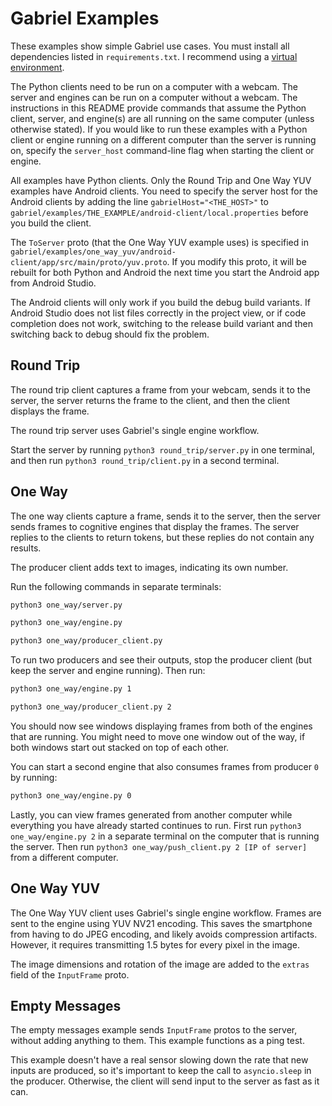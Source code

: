 # Gabriel Examples

These examples show simple Gabriel use cases. You must install all dependencies
listed in `requirements.txt`. I recommend using a
[virtual environment](https://packaging.python.org/guides/installing-using-pip-and-virtual-environments/).

The Python clients need to be run on a computer with a webcam. The server and
engines can be run on a computer without a webcam. The instructions in this
README provide commands that assume the Python client, server, and engine(s) are
all running on the same computer (unless otherwise stated). If you would like to
run these examples with a Python client or engine running on a different
computer than the server is running on, specify the `server_host` command-line
flag when starting the client or engine.

All examples have Python clients. Only the Round Trip and One Way YUV examples
have Android clients. You need to specify the server host for the Android
clients by adding the line `gabrielHost="<THE_HOST>"` to
`gabriel/examples/THE_EXAMPLE/android-client/local.properties` before you build the client.

The `ToServer` proto (that the One Way YUV example uses) is specified
in `gabriel/examples/one_way_yuv/android-client/app/src/main/proto/yuv.proto`. If you modify this
proto, it will be rebuilt for both Python and Android the next time you start
the Android app from Android Studio.

The Android clients will only work if you build the debug build variants. If
Android Studio does not list files correctly in the project view, or if code
completion does not work, switching to the release build variant and then
switching back to debug should fix the problem.

## Round Trip

The round trip client captures a frame from your webcam, sends it to the server,
the server returns the frame to the client, and then the client displays the
frame.

The round trip server uses Gabriel's single engine workflow.

Start the server by running `python3 round_trip/server.py` in one terminal, and
then run `python3 round_trip/client.py` in a second terminal.

## One Way

The one way clients capture a frame, sends it to the server, then the server
sends frames to cognitive engines that display the frames. The server replies
to the clients to return tokens, but these replies do not contain any results.

The producer client adds text to images, indicating its own number.

Run the following commands in separate terminals:

```bash
python3 one_way/server.py
```

```bash
python3 one_way/engine.py
```

```bash
python3 one_way/producer_client.py
```

To run two producers and see their outputs, stop the producer client (but keep
the server and engine running). Then run:

```bash
python3 one_way/engine.py 1
```

```bash
python3 one_way/producer_client.py 2
```

You should now see windows displaying frames from both of the engines that are
running. You might need to move one window out of the way, if both windows start
out stacked on top of each other.

You can start a second engine that also consumes frames from producer `0` by
running:


```bash
python3 one_way/engine.py 0
```

Lastly, you can view frames generated from another computer while everything you
have already started continues to run. First run `python3 one_way/engine.py 2`
in a separate terminal on the computer that is running the server. Then run
`python3 one_way/push_client.py 2 [IP of server]` from a different computer.

## One Way YUV

The One Way YUV client uses Gabriel's single engine workflow. Frames are sent
to the engine using YUV NV21 encoding. This saves the smartphone from having to
do JPEG encoding, and likely avoids compression artifacts. However, it requires
transmitting 1.5 bytes for every pixel in the image.

The image dimensions and rotation of the image are added to the `extras` field
of the `InputFrame` proto.

## Empty Messages

The empty messages example sends `InputFrame` protos to the server, without
adding anything to them. This example functions as a ping test.

This example doesn't have a real sensor slowing down the rate that new inputs
are produced, so it's important to keep the call to `asyncio.sleep` in the
producer. Otherwise, the client will send input to the server as fast as it can.
